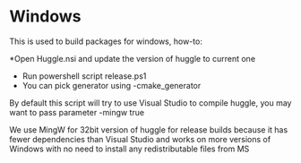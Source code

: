 Windows
=========

This is used to build packages for windows, how-to:

*Open Huggle.nsi and update the version of huggle to current one
* Run powershell script release.ps1
* You can pick generator using -cmake_generator

By default this script will try to use Visual Studio to compile huggle, you may want to pass parameter -mingw true

We use MingW for 32bit version of huggle for release builds because it has fewer dependencies than Visual Studio and works on more versions of Windows with no need to install any redistributable files from MS
